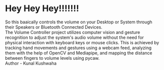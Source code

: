 # Hey Hey Hey!!!!!!! 

So this baaically controls the volume on your Desktop or System through their Speakers or Bluetooth Connected Devices.<br>
The Volume Controller project utilizes computer vision and gesture recognition to adjust the system's audio volume without the need for physical interaction with keyboard keys or mouse clicks. This is achieved by tracking hand movements and gestures using a webcam feed, analyzing them with the help of OpenCV and Mediapipe, and mapping the distance between fingers to volume levels using pycaw.<br>
Author - Kunal Kushwaha
